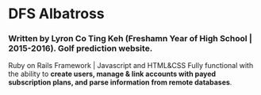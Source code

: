 # DFS Albatross 

### Written by Lyron Co Ting Keh (Freshamn Year of High School | 2015-2016). Golf prediction website. 
  Ruby on Rails Framework | Javascript and HTML&CSS
  Fully functional with the ability to **create users, manage & link accounts with payed subscription plans, and parse information from remote databases**. 
